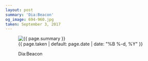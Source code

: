 ```yaml
---
layout: post
summary: 'Dia:Beacon'
og_image: 694-960.jpg
taken: September 3, 2017
---
```


<figure class="post">
<img alt="{{ page.summary }}" sizes="(min-width: 700px) 50vw, calc(100vw - 2rem)" src="{{ site.assets_url }}/694-480.jpg" srcset="{{ site.assets_url }}/694-240.jpg 240w, {{ site.assets_url }}/694-480.jpg 480w, {{ site.assets_url }}/694-720.jpg 720w, {{ site.assets_url }}/694-960.jpg 960w"/>
<figcaption>
<time>{{ page.taken | default: page.date | date: "%B %-d, %Y" }}</time>
<p>Dia:Beacon</p>
</figcaption>
</figure>
